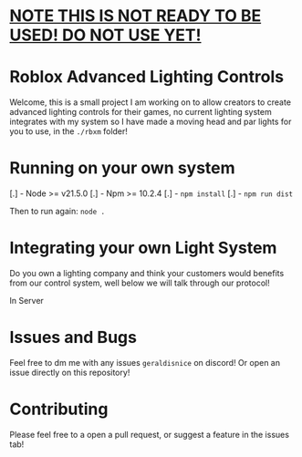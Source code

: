 # <ins>NOTE THIS IS NOT READY TO BE USED! DO NOT USE YET!</ins>

# Roblox Advanced Lighting Controls

Welcome, this is a small project I am working on to allow creators to create advanced lighting controls for their games, no current lighting system integrates with my system so I have made a moving head and par lights for you to use, in the `./rbxm` folder!

# Running on your own system

[.] - Node >= v21.5.0
[.] - Npm >= 10.2.4
[.] - `npm install`
[.] - `npm run dist`

Then to run again:
`node .`

# Integrating your own Light System

Do you own a lighting company and think your customers would benefits from our control system, well below we will talk through our protocol!

In Server

# Issues and Bugs

Feel free to dm me with any issues `geraldisnice` on discord! Or open an issue directly on this repository!

# Contributing

Please feel free to a open a pull request, or suggest a feature in the issues tab!

